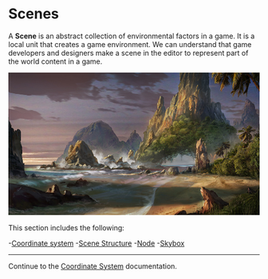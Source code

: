 # Scenes

A __Scene__ is an abstract collection of environmental factors in a game. It is a local unit that creates a game environment. We can understand that game developers and designers make a scene in the editor to represent part of the world content in a game.

![scene world](scene/world01.jpg)

This section includes the following:

-[Coordinate system](coord.md)
-[Scene Structure](scene.md)
-[Node](node.md)
-[Skybox](skybox.md)

---

Continue to the [Coordinate System](coord.md) documentation.